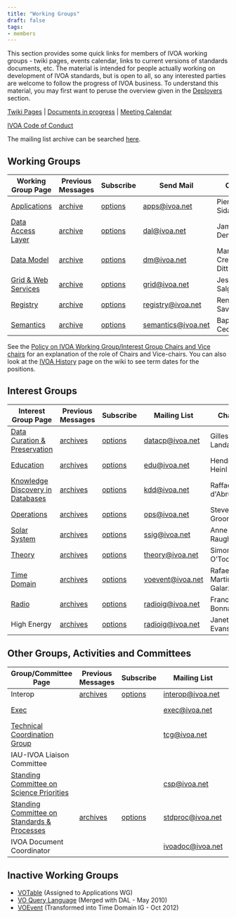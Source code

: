 ```yaml
---
title: "Working Groups"
draft: false
tags:
- members
---
```


This section provides some quick links for members of IVOA working
groups - twiki pages, events calendar, links to current versions of
standards documents, etc. The material is intended for people actually
working on development of IVOA standards, but is open to all, so any
interested parties are welcome to follow the progress of IVOA business.
To understand this material, you may first want to peruse the overview
given in the [Deployers](../deployers) section.

[Twiki Pages](http://wiki.ivoa.net) | [Documents in
progress](../documents) | [Meeting
Calendar](http://wiki.ivoa.net/twiki/bin/view/IVOA/IvoaEvents)

[IVOA Code of Conduct](IVOA_Code_of_Conduct.pdf)

<!-- iss42: Restore search form here.
<form id="search_form" action="https://mail.ivoa.net/search/" method="get">
     <input id="esmail_search_bar" placeholder="" type="text" name="search" />
     <button formtarget="esmail_tab" type="submit">SEARCH</button>
     </form>
-->

The mailing list archive can be searched [here](http://mail.ivoa.net/search).

## Working Groups

| Working Group Page | Previous Messages | Subscribe | Send Mail | Chair | Vice Chair |
| --- | --- | --- | --- | --- | --- |
| [Applications](http://wiki.ivoa.net/twiki/bin/view/IVOA/IvoaApplications) | [archive](http://mail.ivoa.net/pipermail/apps/) | [options](http://mail.ivoa.net/mailman/listinfo/apps) | [apps@ivoa.net](mailto:apps@ivoa.net) | Pierre Le Sidaner | Adrian Damian |
| [Data Access Layer](http://wiki.ivoa.net/twiki/bin/view/IVOA/IvoaDAL) | [archive](http://mail.ivoa.net/pipermail/dal/) | [options](http://mail.ivoa.net/mailman/listinfo/dal) | [dal@ivoa.net](mailto:dal@ivoa.net) | James Dempsey | Gr&eacute;gory Mantelet |
| [Data Model](http://wiki.ivoa.net/twiki/bin/view/IVOA/IvoaDataModel) | [archive](http://mail.ivoa.net/pipermail/dm/) | [options](http://mail.ivoa.net/mailman/listinfo/dm) | [dm@ivoa.net](mailto:dm@ivoa.net) | Mark Cresitello-Dittmar | MathieuServillat |
| [Grid &amp; Web Services](http://wiki.ivoa.net/twiki/bin/view/IVOA/IvoaGridAndWebServices) | [archive](http://mail.ivoa.net/pipermail/grid/) | [options](http://mail.ivoa.net/mailman/listinfo/grid) | [grid@ivoa.net](mailto:grid@ivoa.net) | Jesus Salgado | Sara Bertocco |
| [Registry](http://wiki.ivoa.net/twiki/bin/view/IVOA/IvoaResReg) | [archive](http://mail.ivoa.net/pipermail/registry/) | [options](http://mail.ivoa.net/mailman/listinfo/registry) | [registry@ivoa.net](mailto:registry@ivoa.net) | Renaud Savalle | Tess Jaffe |
| [Semantics](http://wiki.ivoa.net/twiki/bin/view/IVOA/IvoaSemantics) | [archive](http://mail.ivoa.net/pipermail/semantics/) | [options](http://mail.ivoa.net/mailman/listinfo/semantics) | [semantics@ivoa.net](mailto:semantics@ivoa.net) | Baptiste Cecconi | Sebastien Derriere |

See the [Policy on IVOA Working Group/Interest Group Chairs and Vice chairs](http://wiki.ivoa.net/twiki/bin/view/IVOA/IvoaGroupChairsPolicy) for an explanation of the role of Chairs and Vice-chairs. You can also look at the [IVOA History](http://wiki.ivoa.net/twiki/bin/view/IVOA/IVOAHistoryPage#workinggroups) page on the wiki to see term dates for the positions.

## Interest Groups

| Interest Group Page | Previous Messages | Subscribe | Mailing List | Chair | Vice Chair |
| --- | --- | --- | --- | --- | --- |
| [Data Curation & Preservation](http://wiki.ivoa.net/twiki/bin/view/IVOA/IvoaDCP) | [archives](http://mail.ivoa.net/pipermail/datacp/) | [options](http://mail.ivoa.net/mailman/listinfo/datacp) | [datacp@ivoa.net](mailto:datacp@ivoa.net) | Gilles Landais | Gus Muench |
| [Education](http://wiki.ivoa.net/twiki/bin/view/IVOA/IvoaEducation) | [archives](http://mail.ivoa.net/pipermail/edu/) | [options](http://mail.ivoa.net/mailman/listinfo/edu) | [edu@ivoa.net](mailto:edu@ivoa.net) | Hendrik Heinl | Shanshan Li |
| [Knowledge Discovery in Databases](http://wiki.ivoa.net/twiki/bin/view/IVOA/IvoaKDD) | [archives](http://mail.ivoa.net/pipermail/kdd/) | [options](http://mail.ivoa.net/mailman/listinfo/kdd) | [kdd@ivoa.net](mailto:kdd@ivoa.net) | Raffaele d'Abrusco | Yihan Tao |
| [Operations](http://wiki.ivoa.net/twiki/bin/view/IVOA/IvoaOps) | [archives](http://mail.ivoa.net/pipermail/ops/) | [options](http://mail.ivoa.net/mailman/listinfo/ops) | [ops@ivoa.net](mailto:ops@ivoa.net) | Steve Groom | Tamara Civera |
| [Solar System](http://wiki.ivoa.net/twiki/bin/view/IVOA/IvoaSS) | [archives](http://mail.ivoa.net/pipermail/ssig/) | [options](http://mail.ivoa.net/mailman/listinfo/ssig) | [ssig@ivoa.net](mailto:ssig@ivoa.net) | Anne Raugh | Markus Demleitner |
| [Theory](http://wiki.ivoa.net/twiki/bin/view/IVOA/IvoaTheory) | [archives](http://mail.ivoa.net/pipermail/theory/) | [options](http://mail.ivoa.net/mailman/listinfo/theory) | [theory@ivoa.net](mailto:theory@ivoa.net) | Simon O’Toole | Giuliano Taffoni |
| [Time Domain](http://wiki.ivoa.net/twiki/bin/view/IVOA/IvoaVOEvent) | [archives](http://mail.ivoa.net/pipermail/voevent/) | [options](http://mail.ivoa.net/mailman/listinfo/voevent) | [voevent@ivoa.net](mailto:voevent@ivoa.net) | Rafael Martinez Galarzai | Pierre Fernique |
| [Radio](http://wiki.ivoa.net/twiki/bin/view/IVOA/IvoaRadio) | [archives](http://mail.ivoa.net/pipermail/radioig/) | [options](http://mail.ivoa.net/mailman/listinfo/radioig) | [radioig@ivoa.net](mailto:radio@ivoa.net) | Francois Bonnarel | Mark Kettenis |
| High Energy | [archives](http://mail.ivoa.net/pipermail/heig/) | [options](http://mail.ivoa.net/mailman/listinfo/heig) | [radioig@ivoa.net](mailto:heig@ivoa.net) | Janet Evans |  |

## Other Groups, Activities and Committees

| Group/Committee Page | Previous Messages | Subscribe | Mailing List | Chair | Vice Chair |
| --- | --- | --- | --- | --- | --- |
| Interop | [archives](http://mail.ivoa.net/pipermail/interop/) | [options](http://mail.ivoa.net/mailman/listinfo/interop) | [interop@ivoa.net](mailto:interop@ivoa.net) | N/A | N/A |
| [Exec](http://wiki.ivoa.net/twiki/bin/view/IVOA/IvoaRepMin) |  |  | [exec@ivoa.net](mailto:exec@ivoa.net) | Christophe Arviset | Simon O'Toole |
| [Technical Coordination Group](http://wiki.ivoa.net/twiki/bin/view/IVOA/IvoaTCG) |  |  | [tcg@ivoa.net](mailto:tcg@ivoa.net) | Janet Evans | Marco Molinaro |
| IAU-IVOA Liaison Committee |  |  |  | Bruce Berriman |  |
| [Standing Committee on Science Priorities](http://wiki.ivoa.net/twiki/bin/view/IVOA/IvoaSciencePriorities) |  |  | [csp@ivoa.net](mailto:csp@ivoa.net) | Ada Nebot | Francesca Civano |
| [Standing Committee on Standards & Processes](http://wiki.ivoa.net/twiki/bin/view/IVOA/IvoaStdsDocsProc) | [archives](http://mail.ivoa.net/pipermail/stdproc/) | [options](http://mail.ivoa.net/mailman/listinfo/stdproc) | stdproc@ivoa.net | Patrick Dowler | N/A |
| IVOA Document Coordinator |  |  | [ivoadoc@ivoa.net](mailto:ivoadoc@ivoa.net) | Giulia Iafrate | N/A |

## Inactive Working Groups

- [VOTable](http://wiki.ivoa.net/twiki/bin/view/IVOA/IvoaVOTable) (Assigned to Applications WG)
- [VO Query Language](http://wiki.ivoa.net/twiki/bin/view/IVOA/IvoaVOQL) (Merged with DAL - May 2010)
- [VOEvent](http://wiki.ivoa.net/twiki/bin/view/IVOA/IvoaVOEvent) (Transformed into Time Domain IG - Oct 2012)